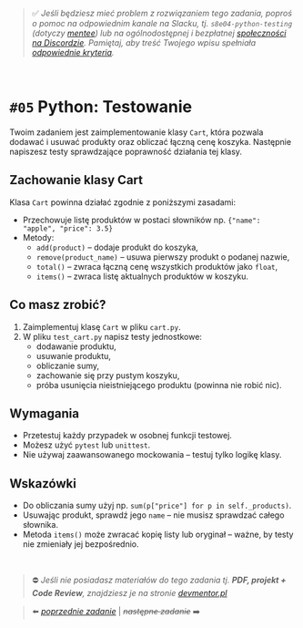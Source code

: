 > :white_check_mark: *Jeśli będziesz mieć problem z rozwiązaniem tego zadania, poproś o pomoc na odpowiednim kanale na Slacku, tj. `s8e04-python-testing` (dotyczy [mentee](https://devmentor.pl/mentoring/)) lub na ogólnodostępnej i bezpłatnej [społeczności na Discordzie](https://devmentor.pl/discord). Pamiętaj, aby treść Twojego wpisu spełniała [odpowiednie kryteria](https://devmentor.pl/jak-prosic-o-pomoc/).*

&nbsp;

# `#05` Python: Testowanie

Twoim zadaniem jest zaimplementowanie klasy `Cart`, która pozwala dodawać i usuwać produkty oraz obliczać łączną cenę koszyka. Następnie napiszesz testy sprawdzające poprawność działania tej klasy.


## Zachowanie klasy Cart

Klasa `Cart` powinna działać zgodnie z poniższymi zasadami:

- Przechowuje listę produktów w postaci słowników np. `{"name": "apple", "price": 3.5}`
- Metody:
  - `add(product)` – dodaje produkt do koszyka,
  - `remove(product_name)` – usuwa pierwszy produkt o podanej nazwie,
  - `total()` – zwraca łączną cenę wszystkich produktów jako `float`,
  - `items()` – zwraca listę aktualnych produktów w koszyku.

## Co masz zrobić?

1. Zaimplementuj klasę `Cart` w pliku `cart.py`.
2. W pliku `test_cart.py` napisz testy jednostkowe:
   - dodawanie produktu,
   - usuwanie produktu,
   - obliczanie sumy,
   - zachowanie się przy pustym koszyku,
   - próba usunięcia nieistniejącego produktu (powinna nie robić nic).

## Wymagania

- Przetestuj każdy przypadek w osobnej funkcji testowej.
- Możesz użyć `pytest` lub `unittest`.
- Nie używaj zaawansowanego mockowania – testuj tylko logikę klasy.


## Wskazówki

- Do obliczania sumy użyj np. `sum(p["price"] for p in self._products)`.
- Usuwając produkt, sprawdź jego `name` – nie musisz sprawdzać całego słownika.
- Metoda `items()` może zwracać kopię listy lub oryginał – ważne, by testy nie zmieniały jej bezpośrednio.

&nbsp;
> :no_entry: *Jeśli nie posiadasz materiałów do tego zadania tj. **PDF, projekt + Code Review**, znajdziesz je na stronie [devmentor.pl](https://devmentor.pl/workshop-python-testing)*

> :arrow_left: [*poprzednie zadanie*](./../04) | ~~*następne zadanie*~~ :arrow_right:
